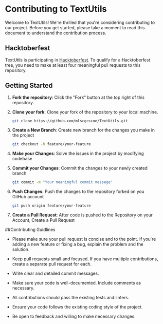 # Contributing to TextUtils

Welcome to TextUtils! We're thrilled that you're considering contributing to our project. Before you get started, please take a moment to read this document to understand the contribution process.

## Hacktoberfest

TextUtils is participating in [Hacktoberfest](https://hacktoberfest.com/). To qualify for a Hacktoberfest tree, you need to make at least four meaningful pull requests to this repository.

## Getting Started

1. **Fork the repository**: Click the "Fork" button at the top right of this repository.

2. **Clone your fork**: Clone your fork of the repository to your local machine.

   ```bash
   git clone https://github.com/mlscgescoe/TextUtils.git

3. **Create a New Branch**: Create new branch for the changes you make in the project

    ```bash
    git checkout -b feature/your-feature

4. **Make your Changes**: Solve the issues in the project by modifying codebase

5. **Commit your Changes**: Commit the changes to your newly created branch

    ```bash
    git commit -m "Your meaningful commit message"

6. **Push Changes**: Push the changes to the repository forked on you GitHub account

    ```bash
    git push origin feature/your-feature

7. **Create a Pull Request**: After code is pushed to the Repository on your Account, Create a Pull Request


##Contributing Guidlines
- Please make sure your pull request is concise and to the point. If you're adding a new feature or fixing a bug, explain the problem and the solution.

- Keep pull requests small and focused. If you have multiple contributions, create a separate pull request for each.

- Write clear and detailed commit messages.

- Make sure your code is well-documented. Include comments as necessary.

- All contributions should pass the existing tests and linters.

- Ensure your code follows the existing coding style of the project.

- Be open to feedback and willing to make necessary changes.